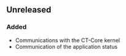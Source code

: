 ## Unreleased
### Added
- Communications with the CT-Core kernel
- Communication of the application status
